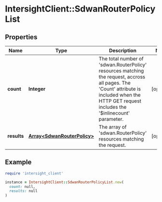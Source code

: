 # IntersightClient::SdwanRouterPolicyList

## Properties

| Name | Type | Description | Notes |
| ---- | ---- | ----------- | ----- |
| **count** | **Integer** | The total number of &#39;sdwan.RouterPolicy&#39; resources matching the request, accross all pages. The &#39;Count&#39; attribute is included when the HTTP GET request includes the &#39;$inlinecount&#39; parameter. | [optional] |
| **results** | [**Array&lt;SdwanRouterPolicy&gt;**](SdwanRouterPolicy.md) | The array of &#39;sdwan.RouterPolicy&#39; resources matching the request. | [optional] |

## Example

```ruby
require 'intersight_client'

instance = IntersightClient::SdwanRouterPolicyList.new(
  count: null,
  results: null
)
```

